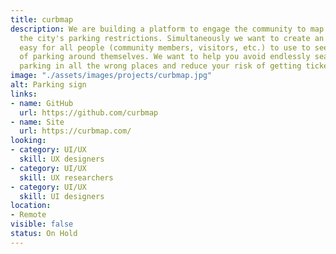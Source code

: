 ```yaml
---
title: curbmap
description: We are building a platform to engage the community to map and update
  the city's parking restrictions. Simultaneously we want to create an app that is
  easy for all people (community members, visitors, etc.) to use to see the landscape
  of parking around themselves. We want to help you avoid endlessly searching for
  parking in all the wrong places and reduce your risk of getting tickets.
image: "./assets/images/projects/curbmap.jpg"
alt: Parking sign
links:
- name: GitHub
  url: https://github.com/curbmap
- name: Site
  url: https://curbmap.com/
looking:
- category: UI/UX
  skill: UX designers
- category: UI/UX
  skill: UX researchers
- category: UI/UX
  skill: UI designers
location:
- Remote
visible: false
status: On Hold
---
```


